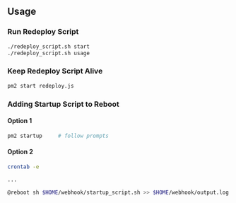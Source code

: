 ## Usage

### Run Redeploy Script
```sh
./redeploy_script.sh start
./redeploy_script.sh usage
```

### Keep Redeploy Script Alive
```sh
pm2 start redeploy.js
```

### Adding Startup Script to Reboot
#### Option 1
```sh
pm2 startup     # follow prompts
```

#### Option 2
```sh
crontab -e

...

@reboot sh $HOME/webhook/startup_script.sh >> $HOME/webhook/output.log 2>&1
```
